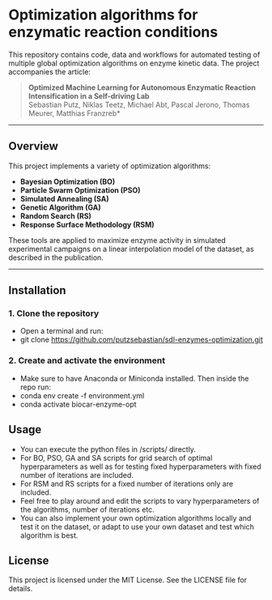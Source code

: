 # Optimization algorithms for enzymatic reaction conditions

This repository contains code, data and workflows for automated testing of multiple global optimization algorithms on enzyme kinetic data. The project accompanies the article:

> **Optimized Machine Learning for Autonomous Enzymatic Reaction Intensification in a Self-driving Lab**  
> Sebastian Putz, Niklas Teetz, Michael Abt, Pascal Jerono, Thomas Meurer, Matthias Franzreb* 

---

## Overview

This project implements a variety of optimization algorithms:
- **Bayesian Optimization (BO)**
- **Particle Swarm Optimization (PSO)**
- **Simulated Annealing (SA)**
- **Genetic Algorithm (GA)**
- **Random Search (RS)**
- **Response Surface Methodology (RSM)**

These tools are applied to maximize enzyme activity in simulated experimental campaigns on a linear interpolation model of the dataset, as described in the publication.

---

## Installation

### 1. Clone the repository

- Open a terminal and run: 
- git clone https://github.com/putzsebastian/sdl-enzymes-optimization.git

### 2. Create and activate the environment
- Make sure to have Anaconda or Miniconda installed. Then inside the repo run:
- conda env create -f environment.yml
- conda activate biocar-enzyme-opt

## Usage
- You can execute the python files in /scripts/ directly.
- For BO, PSO, GA and SA scripts for grid search of optimal hyperparameters as well as for testing fixed hyperparameters with fixed number of iterations are included.
- For RSM and RS scripts for a fixed number of iterations only are included.
- Feel free to play around and edit the scripts to vary hyperparameters of the algorithms, number of iterations etc.
- You can also implement your own optimization algorithms locally and test it on the dataset, or adapt to use your own dataset and test which algorithm is best.

## License

This project is licensed under the MIT License. See the LICENSE file for details.
